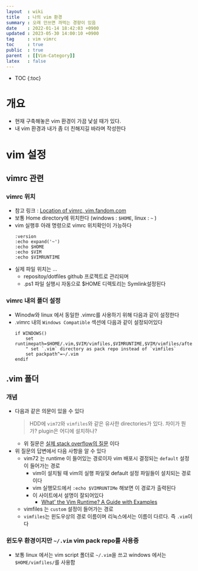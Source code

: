 ```yaml
---
layout  : wiki
title   : 나의 vim 환경 
summary : 오래 안쓰면 까먹는 경향이 있음 
date    : 2022-01-14 18:42:03 +0900
updated : 2023-05-30 14:00:10 +0900
tag     : vim vimrc 
toc     : true
public  : true
parent  : [[Vim-Category]] 
latex   : false
---
```

* TOC
{:toc}

# 개요

* 현재 구축해놓은 vim 환경이 가끔 낯설 때가 있다.
* 내 vim 환경과 내가 좀 더 친해지길 바라며 작성한다

# vim 설정

## vimrc 관련

### vimrc 위치 

* 참고 링크 : [ Location of vimrc, vim.fandom.com](https://vim.fandom.com/wiki/Open_vimrc_file#Location_of_vimrc)
* 보통 Home directory에 위치한다 (windows : `$HOME`, linux : `~` )
* vim 실행후 아래 명령으로 vimrc 위치확인이 가능하다
  ```vim
  :version
  :echo expand('~')
  :echo $HOME
  :echo $VIM
  :echo $VIMRUNTIME
  ```
* 실제 파일 위치는 ...
  * repositoy/dotfiles github 프로젝트로 관리되며 
  * .ps1 파일 실행시 자동으로 $HOME 디렉토리는 Symlink설정된다
  
### vimrc 내의 폴더 설정

* Winodw와 linux 에서 동일한 .vimrc를 사용하기 위해 다음과 같이 설정한다
* .vimrc 내의 `Windows Compatible` 섹션에 다음과 같이 설정되어있다
  ```vim
  if WINDOWS()
      set runtimepath=$HOME/.vim,$VIM/vimfiles,$VIMRUNTIME,$VIM/vimfiles/after,$HOME/.vim/after
      " set `.vim` directory as pack repo instead of `vimfiles`
      set packpath^=~/.vim
  endif
  ```

## .vim 폴더

### 개념

- 다음과 같은 의문이 있을 수 있다
  > HDD에 `vim72`와 `vimfiles`와 같은 유사한 directories가 있다. 차이가 뭔가? plugin은 어디에 설치하나?
    - 위 질문은 [실제 stack overflow의 질문](https://stackoverflow.com/q/851133/9457247) 이다
- 위 질문의 답변에서 다음 사항을 알 수 있다
  - vim72 는 runtime 이 들어있는 경로이자 vim 배포시 결정되는 `default` 설정이 들어가는 경로
    - vim이 설치될 때 vim의 실행 파일및 default 설정 파일들이 설치되는 경로이다 
    - vim 실행모드에서 `:echo $VIMRUNTIMe` 해보면 이 경로가 출력된다
    - 이 사이트에서 설명이 잘되어있다
      - [What' the Vim Runtime? A Guide with Examples](https://thevaluable.dev/vim-runtime-guide-example/) 
  - vimfiles 는 `custom` 설정이 들어가는 경로
  - `vimfiles`는 윈도우상의 경로 이름이며 리눅스에서는 이름이 다르다. 즉 `.vim`이다

### 윈도우 환경이지만 `~/.vim` vim pack repo를 사용중

* 보통 linux 에서는 vim script 폴더로 `~/.vim`을 쓰고 windows 에서는 `$HOME/vimfiles/`를 사용함
